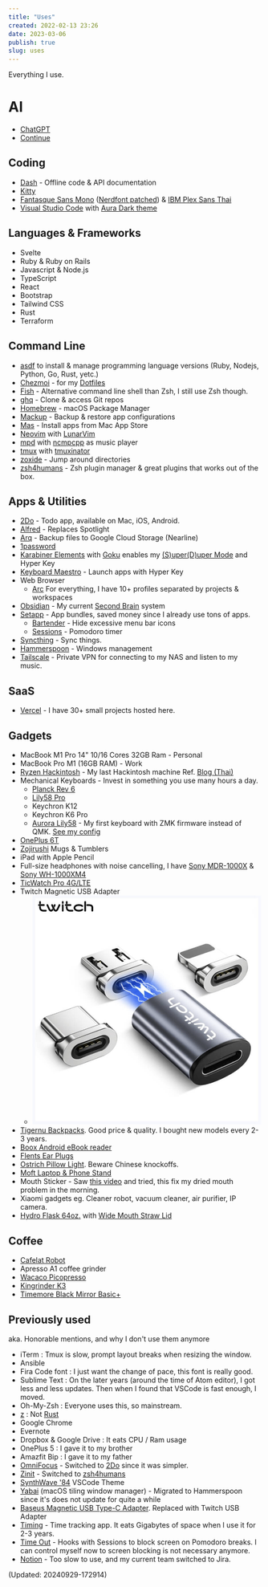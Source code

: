 ```yaml
---
title: "Uses"
created: 2022-02-13 23:26
date: 2023-03-06
publish: true
slug: uses
---
```


Everything I use.

# AI
- [ChatGPT](https://chatgpt.com)
- [Continue](https://www.continue.dev)

## Coding
- [Dash](https://kapeli.com/dash) - Offline code & API documentation
- [Kitty](https://sw.kovidgoyal.net/kitty)
- [Fantasque Sans Mono](https://github.com/belluzj/fantasque-sans) ([Nerdfont patched](https://github.com/ryanoasis/nerd-fonts/tree/master/patched-fonts/FantasqueSansMono)) & [IBM Plex Sans Thai](https://github.com/IBM/plex/tree/master/IBM-Plex-Sans-Thai)
- [Visual Studio Code](https://code.visualstudio.com) with [Aura Dark theme](https://github.com/daltonmenezes/aura-theme)

## Languages & Frameworks
- Svelte
- Ruby & Ruby on Rails
- Javascript & Node.js
- TypeScript
- React
- Bootstrap
- Tailwind CSS
- Rust
- Terraform

## Command Line
- [asdf](https://asdf-vm.com) to install & manage programming language versions (Ruby, Nodejs, Python, Go, Rust, yetc.)
- [Chezmoi](https://www.chezmoi.io) - for my [Dotfiles](https://github.com/narze/dotfiles)
- [Fish](https://fishshell.com) - Alternative command line shell than Zsh, I still use Zsh though.
- [ghq](https://github.com/x-motemen/ghq) - Clone & access Git repos
- [Homebrew](http://brew.sh) - macOS Package Manager
- [Mackup](https://github.com/lra/mackup) - Backup & restore app configurations
- [Mas](https://github.com/mas-cli/mas) - Install apps from Mac App Store
- [Neovim](https://neovim.io) with [LunarVim](https://lunarvim.org)
- [mpd](https://www.musicpd.org) with [ncmpcpp](https://rybczak.net/ncmpcpp) as music player
- [tmux](https://github.com/tmux/tmux) with [tmuxinator](https://github.com/tmuxinator/tmuxinator)
- [zoxide](https://github.com/ajeetdsouza/zoxide) - Jump around directories
- [zsh4humans](https://github.com/romkatv/zsh4humans) - Zsh plugin manager & great plugins that works out of the box.

## Apps & Utilities
- [2Do](https://www.2doapp.com) - Todo app, available on Mac, iOS, Android.
- [Alfred](https://www.alfredapp.com) - Replaces Spotlight
- [Arq](https://www.arqbackup.com) - Backup files to Google Cloud Storage (Nearline)
- [1password](https://1password.com)
- [Karabiner Elements](https://github.com/pqrs-org/Karabi,ner-Elements) with [Goku](https://github.com/yqrashawn/GokuRakuJoudo) enables my [(S)uper(D)uper Mode](https://github.com/jasonrudolph/keyboard/#super-duper-mode) and Hyper Key
- [Keyboard Maestro](https://www.keyboardmaestro.com) - Launch apps with Hyper Key
- Web Browser
  - [Arc](https://arc.net) For everything, I have 10+ profiles separated by projects & workspaces
- [Obsidian](https://obsidian.md) - My current [Second Brain](/Second%20Brain.md) system
- [Setapp](https://setapp.com) - App bundles, saved money since I already use tons of apps.
  - [Bartender](https://setapp.com/apps/bartender) - Hide excessive menu bar icons
  - [Sessions](https://setapp.com/apps/session) - Pomodoro timer
- [Syncthing](https://syncthing.net) - Sync things.
- [Hammerspoon](https://www.hammerspoon.org) - Windows management
- [Tailscale](https://tailscale.com) - Private VPN for connecting to my NAS and listen to my music.

## SaaS
- [Vercel](https://vercel.com) - I have 30+ small projects hosted here.

## Gadgets
- MacBook M1 Pro 14" 10/16 Cores 32GB Ram - Personal
- MacBook Pro M1 (16GB RAM) - Work
- [Ryzen Hackintosh](https://github.com/narze/hackintosh-rog-strix-b550i-gaming) - My last Hackintosh machine Ref. [Blog (Thai)](https://narze.medium.com/the-last-hackintosh-1-%E0%B9%80%E0%B8%A1%E0%B8%B7%E0%B9%88%E0%B8%AD%E0%B8%95%E0%B9%89%E0%B8%AD%E0%B8%87%E0%B9%80%E0%B8%A5%E0%B8%B7%E0%B8%AD%E0%B8%81%E0%B8%A3%E0%B8%B0%E0%B8%AB%E0%B8%A7%E0%B9%88%E0%B8%B2%E0%B8%87-ryzen-%E0%B8%81%E0%B8%B1%E0%B8%9A-m1-35807baccab8)
- Mechanical Keyboards - Invest in something you use many hours a day.
	- [Planck Rev 6](https://drop.com/buy/planck-mechanical-keyboard)
	- [Lily58 Pro](https://keyhive.xyz/shop/lily58)
	- Keychron K12
	- Keychron K6 Pro
	- [Aurora Lily58](https://splitkb.com/collections/keyboard-kits/products/aurora-lily58-pcb-kit) - My first keyboard with ZMK firmware instead of QMK. [See my config](https://github.com/narze/zmk-config)
- [OnePlus 6T](http://oneplus.com)
- [Zojirushi](https://www.zojirushi.com) Mugs & Tumblers
- iPad with Apple Pencil
- Full-size headphones with noise cancelling, I have [Sony MDR-1000X](https://www.sony.co.th/en/electronics/headband-headphones/mdr-1000x) & [Sony WH-1000XM4](https://www.sony.co.th/en/electronics/headband-headphones/wh-1000xm4)
- [TicWatch Pro 4G/LTE](https://www.mobvoi.com/us/pages/ticwatchpro4g)
- Twitch Magnetic USB Adapter 
	- ![Twitch|200](/Images/Twitch_usb_adapter.png)
- [Tigernu Backpacks](https://www.tigernustore.com). Good price & quality. I bought new models every 2-3 years.
- [Boox Android eBook reader](https://www.amazon.com/BOOX-Nova-Pro-Reader-Android/dp/B07L95KPFM/ref=sr_1_2?keywords=boox+nova&qid=1569171355&s=electronics&sr=1-2)
- [Flents Ear Plugs](https://www.amazon.com/Flents-Quiet-Contour-Plugs-Pair/dp/B00IZCHYH2)
- [Ostrich Pillow Light](https://ostrichpillow.com/products/ostrichpillow-light-reversible). Beware Chinese knockoffs.
- [Moft Laptop & Phone Stand](https://www.moft.us)
- Mouth Sticker - Saw [this video](https://www.youtube.com/watch?v=nl8LQrbMdqQ) and tried, this fix my dried mouth problem in the morning.
- Xiaomi gadgets eg. Cleaner robot, vacuum cleaner, air purifier, IP camera.
- [Hydro Flask 64oz.](https://www.hydroflask.com/64-oz-wide-mouth) with [Wide Mouth Straw Lid](https://www.hydroflask.com/wide-mouth-straw-lid)

## Coffee
- [Cafelat Robot](http://www.cafelat.com/robot.html)
- Apresso A1 coffee grinder
- [Wacaco Picopresso](Wacaco%20Picopresso.md)    
- [Kingrinder K3](https://www.kingrinder.com)
- [Timemore Black Mirror Basic+](https://en.timemore.com/taimochanpin/heijingdianzicheng/heijingbasicdianzicheng)

## Previously used

aka. Honorable mentions, and why I don't use them anymore

- iTerm : Tmux is slow, prompt layout breaks when resizing the window.
- Ansible
- Fira Code font : I just want the change of pace, this font is really good.
- Sublime Text : On the later years (around the time of Atom editor), I got less and less updates. Then when I found that VSCode is fast enough, I moved.
- Oh-My-Zsh : Everyone uses this, so mainstream.
- [z](https://github.com/rupa/z) : Not [Rust](https://github.com/ajeetdsouza/zoxide)
- Google Chrome
- Evernote
- Dropbox & Google Drive : It eats CPU / Ram usage
- OnePlus 5 : I gave it to my brother
- Amazfit Bip : I gave it to my father
- [OmniFocus](https://www.omnigroup.com/omnifocus) - Switched to [2Do](https://www.2doapp.com) since it was simpler.
- [Zinit](https://github.com/zdharma-continuum/zinit) - Switched to [zsh4humans](https://github.com/romkatv/zsh4humans)
- [SynthWave '84](https://marketplace.visualstudio.com/items?itemName=RobbOwen.synthwave-vscode) VSCode Theme
- [Yabai](https://github.com/koekeishiya/yabai) (macOS tiling window manager) - Migrated to Hammerspoon since it's does not update for quite a while
- [Baseus Magnetic USB Type-C Adapter](https://www.aliexpress.com/item/32924186463.html?spm=a2g0s.9042311.0.0.31684c4dQKyJRk). Replaced with Twitch USB Adapter
- [Timing](https://setapp.com/apps/timing) - Time tracking app. It eats Gigabytes of space when I use it for 2-3 years.
- [Time Out](https://setapp.com/apps/time-out) - Hooks with Sessions to block screen on Pomodoro breaks. I can control myself now to screen blocking is not necessary anymore.
- [Notion](https://notion.so) - Too slow to use, and my current team switched to Jira.

(Updated: 20240929-172914)